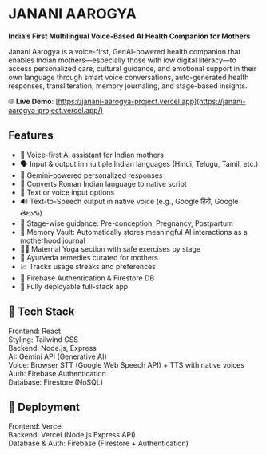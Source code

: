 # JANANI AAROGYA

**India’s First Multilingual Voice-Based AI Health Companion for Mothers**

Janani Aarogya is a voice-first, GenAI-powered health companion that enables Indian mothers—especially those with low digital literacy—to access personalized care, cultural guidance, and emotional support in their own language through smart voice conversations, auto-generated health responses, transliteration, memory journaling, and stage-based insights.

🌐 **Live Demo**: [https://janani-aarogya-project.vercel.app](https://janani-aarogya-project.vercel.app/)

## Features

- 🎤 Voice-first AI assistant for Indian mothers
- 🗣️ Input & output in multiple Indian languages (Hindi, Telugu, Tamil, etc.)
- 🧠 Gemini-powered personalized responses
- 🔄 Converts Roman Indian language to native script 
- 📱 Text or voice input options
- 🔊 Text-to-Speech output in native voice (e.g., Google हिंदी, Google తెలుగు)
- 👶 Stage-wise guidance: Pre-conception, Pregnancy, Postpartum
- 📔 Memory Vault: Automatically stores meaningful AI interactions as a motherhood journal
- 🧘‍♀️ Maternal Yoga section with safe exercises by stage
- 🌿 Ayurveda remedies curated for mothers
- 📈 Tracks usage streaks and preferences
- 🔐 Firebase Authentication & Firestore DB
- 🚀 Fully deployable full-stack app

## 🧪 Tech Stack

Frontend: React  
Styling: Tailwind CSS  
Backend: Node.js, Express  
AI: Gemini API (Generative AI)  
Voice: Browser STT (Google Web Speech API) + TTS with native voices  
Auth: Firebase Authentication  
Database: Firestore (NoSQL)

## 🚀 Deployment

Frontend: Vercel  
Backend: Vercel (Node.js Express API)  
Database & Auth: Firebase (Firestore + Authentication)

